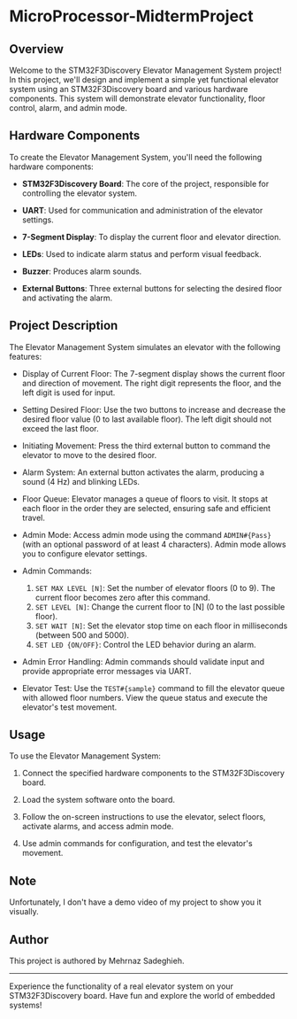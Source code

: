 # MicroProcessor-MidtermProject

## Overview

Welcome to the STM32F3Discovery Elevator Management System project! In this project, we'll design and implement a simple yet functional elevator system using an STM32F3Discovery board and various hardware components. This system will demonstrate elevator functionality, floor control, alarm, and admin mode.

## Hardware Components

To create the Elevator Management System, you'll need the following hardware components:

- **STM32F3Discovery Board**: The core of the project, responsible for controlling the elevator system.

- **UART**: Used for communication and administration of the elevator settings.

- **7-Segment Display**: To display the current floor and elevator direction.

- **LEDs**: Used to indicate alarm status and perform visual feedback.

- **Buzzer**: Produces alarm sounds.

- **External Buttons**: Three external buttons for selecting the desired floor and activating the alarm.

## Project Description

The Elevator Management System simulates an elevator with the following features:

- Display of Current Floor: The 7-segment display shows the current floor and direction of movement. The right digit represents the floor, and the left digit is used for input.

- Setting Desired Floor: Use the two buttons to increase and decrease the desired floor value (0 to last available floor). The left digit should not exceed the last floor.

- Initiating Movement: Press the third external button to command the elevator to move to the desired floor.

- Alarm System: An external button activates the alarm, producing a sound (4 Hz) and blinking LEDs.

- Floor Queue: Elevator manages a queue of floors to visit. It stops at each floor in the order they are selected, ensuring safe and efficient travel.

- Admin Mode: Access admin mode using the command `ADMIN#{Pass}` (with an optional password of at least 4 characters). Admin mode allows you to configure elevator settings.

- Admin Commands:
  1. `SET MAX LEVEL [N]`: Set the number of elevator floors (0 to 9). The current floor becomes zero after this command.
  2. `SET LEVEL [N]`: Change the current floor to [N] (0 to the last possible floor).
  3. `SET WAIT [N]`: Set the elevator stop time on each floor in milliseconds (between 500 and 5000).
  4. `SET LED {ON/OFF}`: Control the LED behavior during an alarm.

- Admin Error Handling: Admin commands should validate input and provide appropriate error messages via UART.

- Elevator Test: Use the `TEST#{sample}` command to fill the elevator queue with allowed floor numbers. View the queue status and execute the elevator's test movement.

## Usage

To use the Elevator Management System:

1. Connect the specified hardware components to the STM32F3Discovery board.

2. Load the system software onto the board.

3. Follow the on-screen instructions to use the elevator, select floors, activate alarms, and access admin mode.

4. Use admin commands for configuration, and test the elevator's movement.

## Note
Unfortunately, I don't have a demo video of my project to show you it visually.

## Author

This project is authored by Mehrnaz Sadeghieh.

---

Experience the functionality of a real elevator system on your STM32F3Discovery board. Have fun and explore the world of embedded systems!
